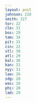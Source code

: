 ```yaml
---
layout: post
johnson: 228
smith: 227
tor: 22
cle: 31
bos: 29
tam: 34
pit: 31
cin: 22
stl: 30
atl: 29
bal: 36
kan: 31
nyy: 31
laa: 26
sdg: 20
was: 26
phi: 28
lad: 29
---
```

